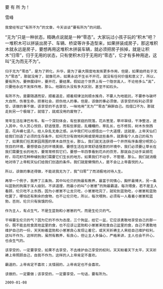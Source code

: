 要 有 所 为！

雪峰


    我曾经写过“有所不为”的文章，今天谈谈“要有所为”的问题。

   “无为”只是一种状态，精确点说就是一种“零态”。大家玩过小孩子玩的“积木”吧？一堆积木可以拼装出房子、车辆、桥梁等许多造型来，如果拼装成房子，那这堆积木就永远是房子，要想再用这堆积木拼装车辆，就必须把房子拆掉，就是让积木“归零”，归于无用的状态，只有使积木归于无用的“零态”，它才有多种用途，这叫“无为而无不为”。

    归于无为“零态”，是为了转化，升华，是为了最大限度地发挥更多作用，但是，如果始终处于无为“零态”，那就没用了，就像花卉，如果永远不生长不开花，就没有任何价值和意义了，所以，要有所为，要伸展绿叶，要开花，要结果。假如这个世界上有一个隐世高人，不论他多么“高”，只要他永远不发挥作用，那么，他跟石头没有多大区别，甚至不如石头。

    有所不为，是要随遇而安，顺着道走，顺着规律法则顺水推舟，不要人为地抵抗，不要参与破坏大自然，伤害生命，损害社会，损伤他人的事。但是，该做的事必须做，该享受的权利必须享受，该做的事不做，该享受的不去享受，一味地用“无为”“零态”麻醉自己。找借口不为，那就走到另一个极端了，就错了，就成没用的废物了。

    常年生活在津巴布韦，有一个深刻体会，有些家庭的院落，花卉葱茏，草坪翠绿，干净整洁，进入其中，令人赏心悦目，舒适惬意，而有些家庭，乱糟糟的，草乱长，也不修剪，树木东倒西歪，花卉横七竖八，给人杂乱无章之感。从中我们可以感悟出一个大道理，这就是，上帝天仙们给我们创造了必须的生存条件，如何充分有效地利用或使用这些条件，就靠每个人自己的有为了，如果我们任其家园周围的草木自然生长，那么，我们就无法获得一个井然有序条理分明赏心悦目的环境，要想使自己的环境美丽，要想生活在非常舒适惬意的环境中，我们必须要让草长在我们需要生长的地方，要常常修剪它们，要想一年四季看到花卉的芬芳，那就自己动手采撷花籽，将花籽花种种植到我们需要它们生长的地方。如果我们不动手，不管理，那么，我们就消极地对待了上帝和天仙们给我们创造的条件。我们就是懒惰的人，是不会让上帝喜悦的人。

    所以，该做的事还得做，不能说我无为了，我“归零”了而消极地对待人生。

    再举一个例子，我养了三条狗，其中叫伦贝的狗最有教养，最富于同情心，胸怀最博大，另一条叫蓝勃的狗属于浑人级别，不讲道理，而最小的叫“小崽崽”的狗最霸道，每次喂食，若不是主人看顾，伦贝吃不上东西，因为小崽崽不让龙贝吃，小崽崽吃完了，就轮到蓝勃吃，小崽崽和蓝勃吃罢了，哪怕还有剩余的食物，也不让伦贝吃，所以，每次喂狗，必须有一人看着小崽崽和蓝勃，否则，伦贝只有挨饿的份。

    作为主人，有点生气，不是生蓝勃和小崽崽的气，而是生伦贝的气。

    干嘛要生伦贝的气？因为它的不作为态度，三个狗盆，给它一盆，它应该勇敢地享受自己的那一份，既不能去抢食其他盆里的食，也不应该让蓝勃和小崽崽来抢食自己盆里的食，自己不勇敢地维护自己的一份，天天盼着蓝勃和小崽崽良心发现让着它，或天天祈祷主人来给自己维护权利，这叫不作为，这样的狗，虽然有教养，有良心，但让主人多操心，严格来讲，主人也会不开心，也会生气的。

    该享受的，一定要享受，如果不去享受，不去维护自己享受的权利，天天盼着天下太平，天天祈祷上帝照顾自己，自我不作为，这样的人上帝肯定不喜欢。

    霸道的，上帝肯定不喜欢；太懦弱的，上帝肯定也不会喜欢。

    该做的，一定要做；该享受的，一定要享受。一句话，要有所为。

    2009-01-08



